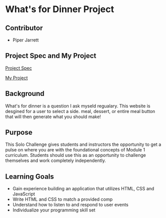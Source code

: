# What's for Dinner Project

## Contributor

- Piper Jarrett

## Project Spec and My Project

[Project Spec](https://frontend.turing.edu/projects/module-1/dinner.html)

[My Project](/Users/piperjarrett/modOne/whats-for-dinner/index.html)

## Background 
What's for dinner is a question I ask myseld regualary. This website is desgined for a user to select a side. meal, dessert, or entire meal button that will then generate what you should make!

## Purpose

This Solo Challenge gives students and instructors the opportunity to get a pulse on where you are with the foundational concepts of Module 1 curriculum. Students should use this as an opportunity to challenge themselves and work completely independently.


## Learning Goals

- Gain experience building an application that utilizes HTML, CSS and JavaScript
- Write HTML and CSS to match a provided comp
- Understand how to listen to and respond to user events
- Individualize your programming skill set
